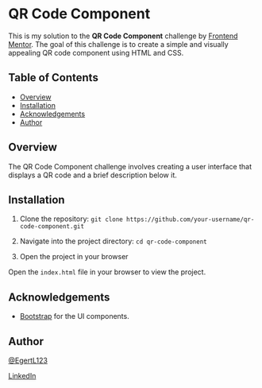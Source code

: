 # **QR Code Component**

This is my solution to the **QR Code Component** challenge by [Frontend Mentor](https://www.frontendmentor.io/challenges). The goal of this challenge is to create a simple and visually appealing QR code component using HTML and CSS.

## **Table of Contents**

- [Overview](#overview)
- [Installation](#installation)
- [Acknowledgements](#acknowledgements)
- [Author](#author)

## **Overview**

The QR Code Component challenge involves creating a user interface that displays a QR code and a brief description below it.

## **Installation**

1. Clone the repository: 
```git clone https://github.com/your-username/qr-code-component.git```

2. Navigate into the project directory:
```cd qr-code-component```

3. Open the project in your browser
   
Open the ```index.html``` file in your browser to view the project.

## **Acknowledgements**
- [Bootstrap](https://getbootstrap.com/) for the UI components.

## **Author**
[@EgertL123](https://github.com/EgertL123)

[LinkedIn](https://www.linkedin.com/in/egert-linnas-0113b1263/)
